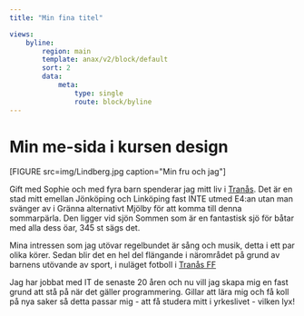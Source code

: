 ```yaml
---
title: "Min fina titel"

views:
    byline:
        region: main
        template: anax/v2/block/default
        sort: 2
        data:
            meta:
                type: single
                route: block/byline
---
```

Min me-sida i kursen design
=========================

[FIGURE src=img/Lindberg.jpg caption="Min fru och jag"]

Gift med Sophie och med fyra barn spenderar jag mitt liv i [Tranås](https://tranas.se). Det är en stad mitt emellan Jönköping och Linköping fast INTE utmed E4:an utan man svänger av i Gränna alternativt Mjölby för att komma till denna sommarpärla. Den ligger vid sjön Sommen som är en fantastisk sjö för båtar med alla dess öar, 345 st sägs det.

Mina intressen som jag utövar regelbundet är sång och musik, detta i ett par olika körer. Sedan blir det en hel del flängande i närområdet på grund av barnens utövande av sport, i nuläget fotboll i [Tranås FF](https://tranasff.se)  

Jag har jobbat med IT de senaste 20 åren och nu vill jag skapa mig en fast grund att stå på när det gäller programmering. Gillar att lära mig och få koll på nya saker så detta passar mig - att få studera mitt i yrkeslivet - vilken lyx!
